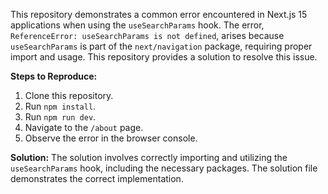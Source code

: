 This repository demonstrates a common error encountered in Next.js 15 applications when using the `useSearchParams` hook.  The error, `ReferenceError: useSearchParams is not defined`, arises because `useSearchParams` is part of the `next/navigation` package, requiring proper import and usage. This repository provides a solution to resolve this issue.

**Steps to Reproduce:**
1. Clone this repository.
2. Run `npm install`.
3. Run `npm run dev`.
4. Navigate to the `/about` page.
5. Observe the error in the browser console. 

**Solution:**
The solution involves correctly importing and utilizing the `useSearchParams` hook, including the necessary packages. The solution file demonstrates the correct implementation. 